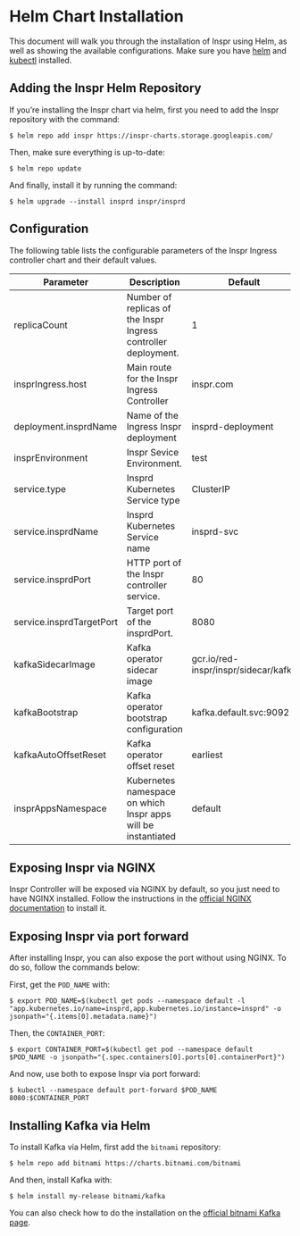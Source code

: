 # Helm Chart Installation

This document will walk you through the installation of Inspr using Helm, as well as showing the available configurations. Make sure you have [helm](https://helm.sh/) and [kubectl](https://kubernetes.io/docs/tasks/tools/) installed.

## Adding the Inspr Helm Repository

If you’re installing the Inspr chart via helm, first you need to add the Inspr repository with the command:

```
$ helm repo add inspr https://inspr-charts.storage.googleapis.com/
```

Then, make sure everything is up-to-date:

```
$ helm repo update
```
And finally, install it by running the command:

```
$ helm upgrade --install insprd inspr/insprd
```

## Configuration

The following table lists the configurable parameters of the Inspr Ingress controller chart and their default values.

| Parameter | Description | Default
|--|--|--|
| replicaCount | Number of replicas of the Inspr Ingress controller deployment. | 1 |
| insprIngress.host | Main route for the Inspr Ingress Controller | inspr.com |
| deployment.insprdName | Name of the Ingress Inspr deployment  | insprd-deployment|
| insprEnvironment | Inspr Sevice Environment.  | test |
| service.type | Insprd Kubernetes Service type | ClusterIP |
| service.insprdName | Insprd Kubernetes Service name | insprd-svc |
| service.insprdPort | HTTP port of the Inspr controller service.  | 80 |
| service.insprdTargetPort | Target port of the insprdPort. | 8080 |
| kafkaSidecarImage | Kafka operator sidecar image | gcr.io/red-inspr/inspr/sidecar/kafka |
| kafkaBootstrap | Kafka operator bootstrap configuration | kafka.default.svc:9092 |
| kafkaAutoOffsetReset | Kafka operator offset reset  | earliest |
| insprAppsNamespace | Kubernetes namespace on which Inspr apps will be instantiated | default |

## Exposing Inspr via NGINX

Inspr Controller will be exposed via NGINX by default, so you just need to have NGINX installed. Follow the instructions in the [official NGINX documentation](https://docs.nginx.com/nginx-ingress-controller/installation/installation-with-helm/) to install it.

## Exposing Inspr via port forward

After installing Inspr, you can also expose the port without using NGINX. To do so, follow the commands below:

First, get the `POD_NAME` with:
```
$ export POD_NAME=$(kubectl get pods --namespace default -l "app.kubernetes.io/name=insprd,app.kubernetes.io/instance=insprd" -o jsonpath="{.items[0].metadata.name}")
```
Then, the `CONTAINER_PORT`:
```
$ export CONTAINER_PORT=$(kubectl get pod --namespace default $POD_NAME -o jsonpath="{.spec.containers[0].ports[0].containerPort}")
```
And now, use both to expose Inspr via port forward:
```
$ kubectl --namespace default port-forward $POD_NAME 8080:$CONTAINER_PORT
```

## Installing Kafka via Helm

To install Kafka via Helm, first add the `bitnami` repository:

```
$ helm repo add bitnami https://charts.bitnami.com/bitnami
```

And then, install Kafka with:

```
$ helm install my-release bitnami/kafka
```

You can also check how to do the installation on the [official bitnami Kafka page](https://bitnami.com/stack/kafka/helm).